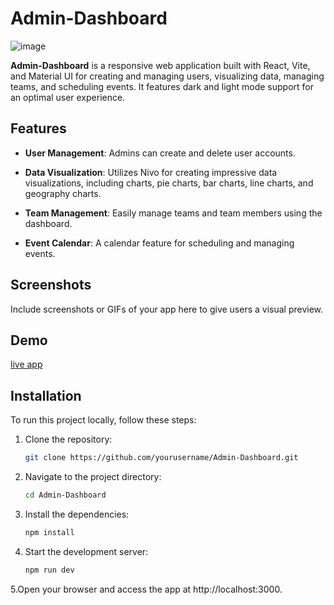 # Admin-Dashboard

![image](https://github.com/abdulrahmanmahmood/Admin-Daschboard/assets/126025222/97655b97-7dac-49dd-98c5-c58d8ccb0f7f)


**Admin-Dashboard** is a responsive web application built with React, Vite, and Material UI for creating and managing users, visualizing data, managing teams, and scheduling events. It features dark and light mode support for an optimal user experience.

## Features

- **User Management**: Admins can create and delete user accounts.

- **Data Visualization**: Utilizes Nivo for creating impressive data visualizations, including charts, pie charts, bar charts, line charts, and geography charts.

- **Team Management**: Easily manage teams and team members using the dashboard.

- **Event Calendar**: A calendar feature for scheduling and managing events.

## Screenshots

Include screenshots or GIFs of your app here to give users a visual preview.

## Demo

[live app](https://admin-dashboard-d178c.web.app/faq)

## Installation

To run this project locally, follow these steps:

1. Clone the repository:

   ```bash
   git clone https://github.com/yourusername/Admin-Dashboard.git
   
2. Navigate to the project directory:

   ```bash
   cd Admin-Dashboard

3. Install the dependencies:

   ```bash
   npm install

4. Start the development server:

   ```bash
   npm run dev

5.Open your browser and access the app at http://localhost:3000.
